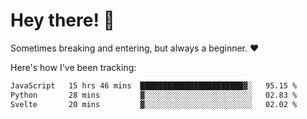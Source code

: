 # Hey there! 👋
Sometimes breaking and entering, but always a beginner. ❤️

Here's how I've been tracking:
<!--START_SECTION:waka-->

```txt
JavaScript   15 hrs 46 mins  ███████████████████████▓░   95.15 %
Python       28 mins         ▓░░░░░░░░░░░░░░░░░░░░░░░░   02.83 %
Svelte       20 mins         ▓░░░░░░░░░░░░░░░░░░░░░░░░   02.02 %
```

<!--END_SECTION:waka-->

